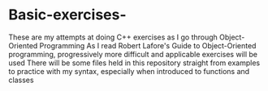 # Basic-exercises-
These are my attempts at doing C++ exercises as I go through Object-Oriented Programming
As I read Robert Lafore's Guide to Object-Oriented programming, progressively more difficult and applicable exercises will be used
There will be some files held in this repository straight from examples to practice with my syntax, especially when introduced to functions and classes
